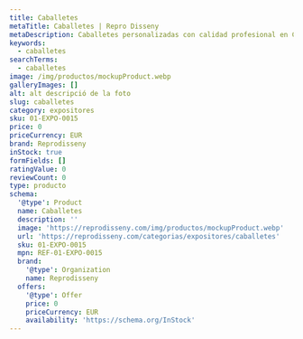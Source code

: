 ```yaml
---
title: Caballetes
metaTitle: Caballetes | Repro Disseny
metaDescription: Caballetes personalizadas con calidad profesional en Cataluña.
keywords:
  - caballetes
searchTerms:
  - caballetes
image: /img/productos/mockupProduct.webp
galleryImages: []
alt: alt descripció de la foto
slug: caballetes
category: expositores
sku: 01-EXPO-0015
price: 0
priceCurrency: EUR
brand: Reprodisseny
inStock: true
formFields: []
ratingValue: 0
reviewCount: 0
type: producto
schema:
  '@type': Product
  name: Caballetes
  description: ''
  image: 'https://reprodisseny.com/img/productos/mockupProduct.webp'
  url: 'https://reprodisseny.com/categorias/expositores/caballetes'
  sku: 01-EXPO-0015
  mpn: REF-01-EXPO-0015
  brand:
    '@type': Organization
    name: Reprodisseny
  offers:
    '@type': Offer
    price: 0
    priceCurrency: EUR
    availability: 'https://schema.org/InStock'
---
```


